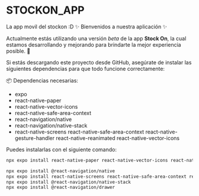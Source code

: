 # STOCKON_APP
La app movil del stockon :D
✨ Bienvenidos a nuestra aplicación ✨

Actualmente estás utilizando una versión *beta* de la app **Stock On**, la cual estamos desarrollando y mejorando para brindarte la mejor experiencia posible. 🚀

Si estás descargando este proyecto desde GitHub, asegúrate de instalar las siguientes dependencias para que todo funcione correctamente:

📦 Dependencias necesarias:
- expo
- react-native-paper
- react-native-vector-icons
- react-native-safe-area-context
- react-navigation/native
- react-navigation/native-stack
- react-native-screens react-native-safe-area-context react-native-gesture-handler react-native-reanimated react-native-vector-icons

Puedes instalarlas con el siguiente comando:

```bash
npx expo install react-native-paper react-native-vector-icons react-native-safe-area-context

npx expo install @react-navigation/native
npx expo install react-native-screens react-native-safe-area-context react-native-gesture-handler react-native-reanimated react-native-vector-icons
npx expo install @react-navigation/native-stack
npx expo install @react-navigation/drawer